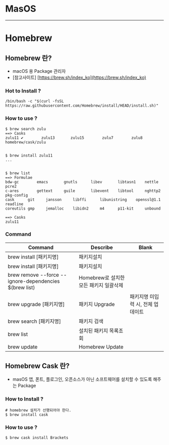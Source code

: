 # MasOS

---

# Homebrew
## Homebrew 란?
  - macOS 용 Package 관리자
  - [참고사이트] [https://brew.sh/index_ko](https://brew.sh/index_ko)
  
### Hot to Install ?
  ```console
  /bin/bash -c "$(curl -fsSL https://raw.githubusercontent.com/Homebrew/install/HEAD/install.sh)"
  ```
  
### How to use ?
  ```console
  $ brew search zulu
  ==> Casks
  zulu11 ✔        zulu13       zulu15        zulu7        zulu8        homebrew/cask/zulu


  $ brew install zulu11
  ...


  $ brew list
  ==> Formulae
  bdw-gc		emacs		gnutls		libev		libtasn1	nettle		pcre2
  c-ares		gettext		guile		libevent	libtool		nghttp2		pkg-config
  cask		git		jansson		libffi		libunistring	openssl@1.1	readline
  coreutils	gmp		jemalloc	libidn2		m4		p11-kit		unbound

  ==> Casks
  zulu11
  ```
  
### Command
  |                         Command                        |               Describe               |              Blank              |
  |--------------------------------------------------------|------------------------------------- |---------------------------------|
  | brew install [패키지명]                                 | 패키지설치                            |                                 |
  | brew install [패키지명]                                 | 패키지설치                            |                                 |
  | brew remove --force --ignore-dependencies $(brew list) | Homebrew로 설치한 모든 패키지 일괄삭제  |                                 |
  | brew upgrade [패키지명]                                 | 패키지 Upgrade                        | 패키지명 미입력 시, 전체 업데이트 |
  | brew search [패키지명]                                  | 패키지 검색                           |                                 |
  | brew list                                              | 설치된 패키지 목록조회                 |                                 |
  | brew update                                            | Homebrew Update                      |                                 |

## Homebrew Cask 란?
  - masOS 앱, 폰트, 플로그인, 오픈소스가 아닌 소프트웨어를 설치할 수 있도록 해주는 Package
  
### How to Install ?
  ```console
  # homebrew 설치가 선행되어야 한다.
  $ brew install cask
  ```

### How to use ?
  ```console
  $ brew cask install Brackets
  ```









